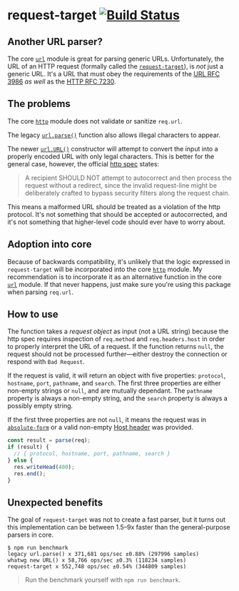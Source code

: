 # request-target [![Build Status](https://travis-ci.org/JoshuaWise/request-target.svg?branch=master)](https://travis-ci.org/JoshuaWise/request-target)

## Another URL parser?

The core [`url`](https://nodejs.org/api/url.html) module is great for parsing generic URLs. Unfortunately, the URL of an HTTP request (formally called the [`request-target`](https://tools.ietf.org/html/rfc7230#section-5.3)), is *not* just a generic URL. It's a URL that must obey the requirements of the [URL RFC 3986](https://tools.ietf.org/html/rfc3986) *as well* as the [HTTP RFC 7230](https://tools.ietf.org/html/rfc7230).

## The problems

The core [`http`](https://nodejs.org/api/http.html) module does not validate or sanitize `req.url`.

The legacy [`url.parse()`](https://nodejs.org/api/url.html#url_legacy_url_api) function also allows illegal characters to appear.

The newer [`url.URL()`](https://nodejs.org/api/url.html#url_class_url) constructor will attempt to convert the input into a properly encoded URL with only legal characters. This is better for the general case, however, the official [http spec](https://tools.ietf.org/html/rfc7230#section-3.1.1) states:
> A recipient SHOULD NOT attempt to autocorrect and then process the request without a redirect, since the invalid request-line might be deliberately crafted to bypass security filters along the request chain.

This means a malformed URL should be treated as a violation of the http protocol. It's not something that should be accepted or autocorrected, and it's not something that higher-level code should ever have to worry about.

## Adoption into core

Because of backwards compatibility, it's unlikely that the logic expressed in `request-target` will be incorporated into the core [`http`](https://nodejs.org/api/http.html) module. My recommendation is to incorporate it as an alternative function in the core [`url`](https://nodejs.org/api/url.html) module. If that never happens, just make sure you're using this package when parsing `req.url`.

## How to use

The function takes a *request object* as input (not a URL string) because the http spec requires inspection of `req.method` and `req.headers.host` in order to properly interpret the URL of a request. If the function returns `null`, the request should not be processed further—either destroy the connection or respond with `Bad Request`.

If the request is valid, it will return an object with five properties: `protocol`, `hostname`, `port`, `pathname`, and `search`. The first three properties are either non-empty strings or `null`, and are mutually dependant. The `pathname` property is always a non-empty string, and the `search` property is always a possibly empty string.

If the first three properties are not `null`, it means the request was in [`absolute-form`](https://tools.ietf.org/html/rfc7230#section-5.3.2) or a valid non-empty [Host header](https://tools.ietf.org/html/rfc7230#section-5.4) was provided.

```js
const result = parse(req);
if (result) {
  // { protocol, hostname, port, pathname, search }
} else {
  res.writeHead(400);
  res.end();
}
```

## Unexpected benefits

The goal of `request-target` was not to create a fast parser, but it turns out this implementation can be between 1.5–9x faster than the general-purpose parsers in core.

```
$ npm run benchmark
legacy url.parse() x 371,681 ops/sec ±0.88% (297996 samples)
whatwg new URL() x 58,766 ops/sec ±0.3% (118234 samples)
request-target x 552,748 ops/sec ±0.54% (344809 samples)
```

> Run the benchmark yourself with `npm run benchmark`.
